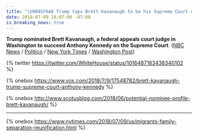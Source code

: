 ```yaml
---
title: "\U0001F6A8 Trump taps Brett Kavanaugh to be his Supreme Court nominee"
date: 2018-07-09 18:07:00 -07:00
is_breaking_news: true
---
```


**Trump nominated Brett Kavanaugh, a federal appeals court judge in Washington to succeed Anthony Kennedy on the Supreme Court**. ([NBC News](https://www.nbcnews.com/politics/supreme-court/trump-taps-federal-appeals-court-judge-brett-kavanaugh-supreme-court-n889921) / [Politico](https://www.politico.com/story/2018/07/09/trumps-supreme-court-pick-thomas-hardiman-and-brett-kavanaugh-702297) / [New York Times](https://www.nytimes.com/2018/07/09/us/politics/brett-kavanaugh-supreme-court.html) / [Washington Post](https://www.washingtonpost.com/politics/trump-supreme-court-pick/2018/07/09/afa8ae36-83a0-11e8-8f6c-46cb43e3f306_story.html))

{%  twitter https://twitter.com/WhiteHouse/status/1016487183438340102 %}

{% onebox https://www.vox.com/2018/7/9/17548782/brett-kavanaugh-trump-supreme-court-anthony-kennedy %}

{% onebox http://www.scotusblog.com/2018/06/potential-nominee-profile-brett-kavanaugh/ %}

---

{% onebox https://www.nytimes.com/2018/07/09/us/migrants-family-separation-reunification.html %}